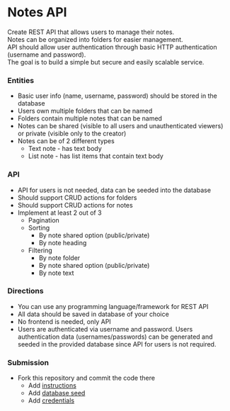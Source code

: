 # Notes API

Create REST API that allows users to manage their notes.  
Notes can be organized into folders for easier management.  
API should allow user authentication through basic HTTP authentication (username and password).  
The goal is to build a simple but secure and easily scalable service.

### Entities
* Basic user info (name, username, password) should be stored in the database
* Users own multiple folders that can be named
* Folders contain multiple notes that can be named
* Notes can be shared (visible to all users and unauthenticated viewers) or private (visible only to the creator)
* Notes can be of 2 different types
    * Text note - has text body
    * List note - has list items that contain text body

### API
* API for users is not needed, data can be seeded into the database
* Should support CRUD actions for folders
* Should support CRUD actions for notes
* Implement at least 2 out of 3
    * Pagination
    * Sorting
        * By note shared option (public/private)
        * By note heading
    * Filtering
        * By note folder
        * By note shared option (public/private)
        * By note text

### Directions
* You can use any programming language/framework for REST API
* All data should be saved in database of your choice
* No frontend is needed, only API
* Users are authenticated via username and password. Users authentication data (usernames/passwords) can be generated and seeded in the provided database since API for users is not required.

### Submission
* Fork this repository and commit the code there
    * Add [instructions](instructions/README.md)
    * Add [database seed](database/README.md)
    * Add [credentials](credentials/README.md)

